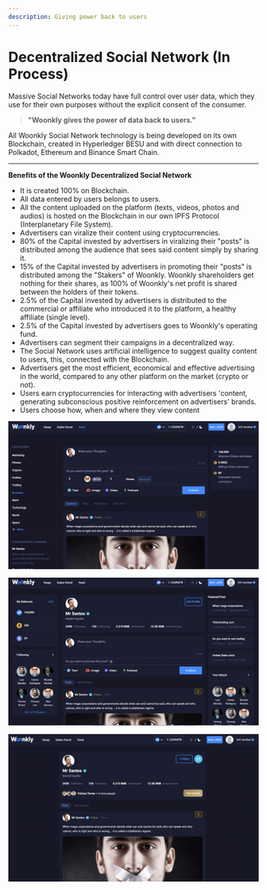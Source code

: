 ```yaml
---
description: Giving power back to users
---
```


# Decentralized Social Network \(In Process\)

Massive Social Networks today have full control over user data, which they use for their own purposes without the explicit consent of the consumer.

> **"Woonkly gives the power of data back to users."**

  
All Woonkly Social Network technology is being developed on its own Blockchain, created in Hyperledger BESU and with direct connection to Polkadot, Ethereum and Binance Smart Chain.  
****

**Benefits of the Woonkly Decentralized Social Network**

* It is created 100% on Blockchain.
* All data entered by users belongs to users.
* All the content uploaded on the platform \(texts, videos, photos and audios\) is hosted on the Blockchain in our own IPFS Protocol \(Interplanetary File System\).
* Advertisers can viralize their content using cryptocurrencies.
* 80% of the Capital invested by advertisers in viralizing their "posts" is distributed among the audience that sees said content simply by sharing it.
* 15% of the Capital invested by advertisers in promoting their "posts" is distributed among the "Stakers" of Woonkly. Woonkly shareholders get nothing for their shares, as 100% of Woonkly's net profit is shared between the holders of their tokens.
* 2.5% of the Capital invested by advertisers is distributed to the commercial or affiliate who introduced it to the platform, a healthy affiliate \(single level\).
* 2.5% of the Capital invested by advertisers goes to Woonkly's operating fund.
* Advertisers can segment their campaigns in a decentralized way.
* The Social Network uses artificial intelligence to suggest quality content to users, this, connected with the Blockchain.
* Advertisers get the most efficient, economical and effective advertising in the world, compared to any other platform on the market \(crypto or not\).
* Users earn cryptocurrencies for interacting with advertisers 'content, generating subconscious positive reinforcement on advertisers' brands.
* Users choose how, when and where they view content

![Vision of the Cover of the Woonkly Decentralized Social Network](../.gitbook/assets/image%20%2872%29.png)

![Vision of the profile of a user or company of the Woonkly Social Network](../.gitbook/assets/image%20%2830%29.png)

![Vision of the profile of a user or company of the Woonkly Social Network](../.gitbook/assets/captura-de-pantalla-2021-03-01-a-las-3.11.46.png)

